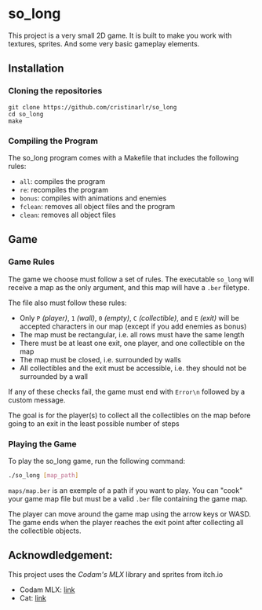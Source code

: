 # so_long
This project is a very small 2D game. It is built to make you work with textures, sprites. And some very basic gameplay elements.

## Installation
### Cloning the repositories
```shell
git clone https://github.com/cristinarlr/so_long
cd so_long
make
```

### Compiling the Program
The so_long program comes with a Makefile that includes the following rules:

- `all`: compiles the program
- `re`: recompiles the program
- `bonus`: compiles with animations and enemies
- `fclean`: removes all object files and the program
- `clean`: removes all object files

## Game
### Game Rules
The game we choose must follow a set of rules. The executable ``so_long`` will receive a map as the only argument, and this map will have a ``.ber`` filetype.

The file also must follow these rules:
- Only ``P`` *(player)*, ``1`` *(wall)*, ``0`` *(empty)*, ``C`` *(collectible)*, and ``E`` *(exit)* will be accepted characters in our map (except if you add enemies as bonus)
- The map must be rectangular, i.e. all rows must have the same length
- There must be at least one exit, one player, and one collectible on the map
- The map must be closed, i.e. surrounded by walls
- All collectibles and the exit must be accessible, i.e. they should not be surrounded by a wall

If any of these checks fail, the game must end with ``Error\n`` followed by a custom message.

The goal is for the player(s) to collect all the collectibles on the map before going to an exit in the least possible number of steps

### Playing the Game
To play the so_long game, run the following command:

```bash
./so_long [map_path]
```
`maps/map.ber` is an exemple of a path if you want to play.
You can "cook" your game map file but must be a valid `.ber` file containing the game map.

The player can move around the game map using the arrow keys or WASD. The game ends when the player reaches the exit point after collecting all the collectible objects.

## Acknowdledgement:
This project uses the *Codam's MLX* library and sprites from itch.io
- Codam MLX: [link](https://github.com/codam-coding-college/MLX42)
- Cat: [link](https://itch.io/profile/elthen)
